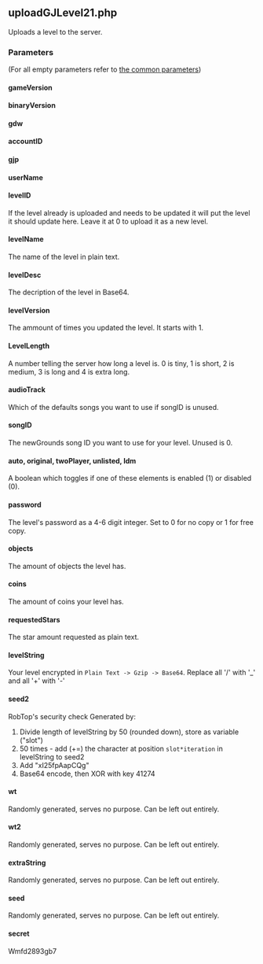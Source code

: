 ## uploadGJLevel21.php
Uploads a level to the server.
### Parameters
(For all empty parameters refer to [the common parameters](https://github.com/SMJSGaming/GDDocs/blob/master/endpoints/common_parameters.md))
#### gameVersion
#### binaryVersion
#### gdw
#### accountID
#### gjp
#### userName
#### levelID
If the level already is uploaded and needs to be updated it will put the level it should update here. Leave it at 0 to upload it as a new level.
#### levelName
The name of the level in plain text.
#### levelDesc
The decription of the level in Base64.
#### levelVersion
The ammount of times you updated the level. It starts with 1.
#### LevelLength
A number telling the server how long a level is. 0 is tiny, 1 is short, 2 is medium, 3 is long and 4 is extra long.
#### audioTrack
Which of the defaults songs you want to use if songID is unused.
#### songID
The newGrounds song ID you want to use for your level. Unused is 0.
#### auto, original, twoPlayer, unlisted, ldm
A boolean which toggles if one of these elements is enabled (1) or disabled (0).
#### password
The level's password as a 4-6 digit integer. Set to 0 for no copy or 1 for free copy.
#### objects
The amount of objects the level has.
#### coins
The amount of coins your level has.
#### requestedStars
The star amount requested as plain text.
#### levelString
Your level encrypted in `Plain Text -> Gzip -> Base64`. Replace all '/' with '\_' and all '+' with '-'
#### seed2
RobTop's security check
Generated by:
1) Divide length of levelString by 50 (rounded down), store as variable ("slot")
2) 50 times - add (+=) the character at position `slot*iteration` in levelString to seed2
3) Add "xI25fpAapCQg"
4) Base64 encode, then XOR with key 41274
#### wt
Randomly generated, serves no purpose. Can be left out entirely.
#### wt2
Randomly generated, serves no purpose. Can be left out entirely.
#### extraString
Randomly generated, serves no purpose. Can be left out entirely.
#### seed
Randomly generated, serves no purpose. Can be left out entirely.
#### secret
Wmfd2893gb7
